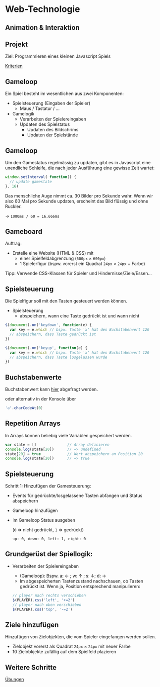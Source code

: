 # Web-Technologie

## Animation & Interaktion



## Projekt

Ziel: Programmieren eines kleinen Javascript Spiels

[Kriterien](tests/test03_fs18.html)



## Gameloop

Ein Spiel besteht im wesentlichen aus zwei Komponenten:

* Spielsteuerung (Eingaben der Spieler)
  * Maus / Tastatur / ...
* Gamelogik
  * Verarbeiten der Spielereingaben
  * Updaten des Spielstatus
    * Updaten des Bildschrims
    * Updaten der Spielstände



## Gameloop

Um den Gamestatus regelmässig zu updaten, gibt es in Javascript eine unendliche Schleife, die nach jeder Ausführung eine gewisse Zeit wartet:

```js
window.setInterval( function() {
  // update gamestate
}, 16)
```

Das menschliche Auge nimmt ca. 30 Bilder pro Sekunde wahr. Wenn wir also 60 Mal pro Sekunde updaten, erscheint das Bild flüssig und ohne Ruckler.

&rarr; `1000ms / 60 = 16.666ms`



## Gameboard

Auftrag:

* Erstelle eine Website (HTML & CSS) mit
  * einer Spielfeldabgrenzung (`600px` &times; `600px`)
  * 1 Spielerfigur (bspw. vorerst ein Quadrat `24px` &times; `24px` + Farbe)

Tipp: Verwende CSS-Klassen für Spieler und Hindernisse/Ziele/Essen...



## Spielsteuerung

Die Spielfigur soll mit den Tasten gesteuert werden können.

* Spielsteuerung
  * abspeichern, wann eine Taste gedrückt ist und wann nicht

```js
$(document).on('keydown', function(e) {
  var key = e.which // bspw. Taste 'x' hat den Buchstabenwert 120
  // abspeichern, dass Taste gedrückt ist
})

$(document).on('keyup', function(e) {
  var key = e.which // bspw. Taste 'x' hat den Buchstabenwert 120
  // abspeichern, dass Taste losgelassen wurde
})
```


## Buchstabenwerte

Buchstabenwert kann [hier](www.keycode.info) abgefragt werden.

oder alternativ in der Konsole über

```js
'a'.charCodeAt(0)
```



## Repetition Arrays

In Arrays können beliebig viele Variablen gespeichert werden.

```js
var state = []              // Array definieren
console.log(state[20])      // => undefined
state[20] = true            // Wert abspeichern an Position 20
console.log(state[20])      // => true
```


## Spielsteuerung

Schritt 1: Hinzufügen der Gamesteuerung:

* Events für gedrückte/losgelassene Tasten abfangen und Status abspeichern
* Gameloop hinzufügen
* Im Gameloop Status ausgeben
  
  (`0` => nicht gedrückt, `1` => gedrückt)
  
  `up: 0, down: 0, left: 1, right: 0`



## Grundgerüst der Spiellogik:
* Verarbeiten der Spielereingaben
  * (Gameloop): Bspw. a: &larr; ; w: &uarr; ; s: &darr;; d: &rarr;
  * Im abgespeicherten Tastenzustand nachschauen, ob Tasten gedrückt ist. Wenn ja, Position entsprechend manipulieren:

  ```js
  // player nach rechts verschieben
  $(PLAYER).css('left', '+=2')
  // player nach oben verschieben
  $(PLAYER).css('top', '-=2')
  ```



## Ziele hinzufügen

Hinzufügen von Zielobjekten, die vom Spieler eingefangen werden sollen.

* Zielobjekt vorerst als Quadrat `24px` &times; `24px` mit neuer Farbe
* 10 Zielobkjekte zufällig auf dem Spielfeld plazieren



## Weitere Schritte

  [Übungen](exercises/exercise08_fs18.html)
